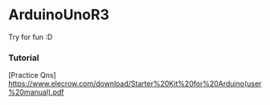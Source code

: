 # ArduinoUnoR3
Try for fun :D


### Tutorial
[Practice Qns] https://www.elecrow.com/download/Starter%20Kit%20for%20Arduino(user%20manual).pdf
